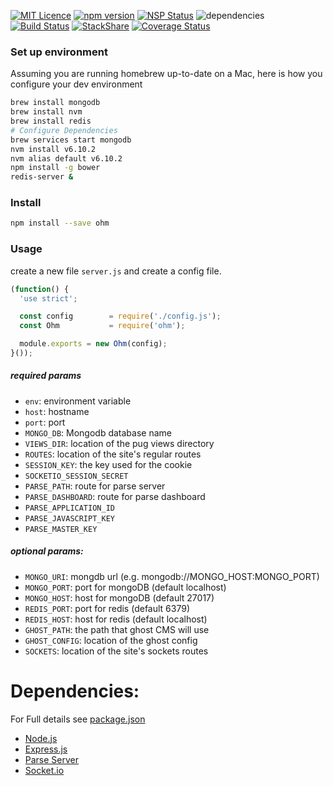 [![MIT Licence](https://badges.frapsoft.com/os/mit/mit.png?v=103)](https://opensource.org/licenses/mit-license.php) [![npm version](https://badge.fury.io/js/ohm.svg)](https://badge.fury.io/js/ohm) [![NSP Status](https://nodesecurity.io/orgs/ohm/projects/b7413ae1-6468-4de8-8e57-2f619122c519/badge)](https://nodesecurity.io/orgs/ohm/projects/b7413ae1-6468-4de8-8e57-2f619122c519) ![dependencies](https://david-dm.org/ohmlabs/ohm.svg) [![Build Status](https://travis-ci.org/ohmlabs/ohm.svg?branch=master)](https://travis-ci.org/ohmlabs/ohm) [![StackShare](http://img.shields.io/badge/tech-stack-0690fa.svg?style=flat)](http://stackshare.io/camwes/ohm-fm) [![Coverage Status](https://coveralls.io/repos/github/ohmlabs/ohm/badge.svg?branch=master)](https://coveralls.io/github/ohmlabs/ohm?branch=master)
### Set up environment
Assuming you are running homebrew up-to-date on a Mac, here is how you configure your dev environment
```sh
brew install mongodb
brew install nvm
brew install redis
# Configure Dependencies
brew services start mongodb
nvm install v6.10.2
nvm alias default v6.10.2
npm install -g bower
redis-server &
```
### Install
```sh
npm install --save ohm
```
### Usage
create a new file `server.js` and create a config file.
```javascript
(function() {
  'use strict';

  const config        = require('./config.js');
  const Ohm           = require('ohm');

  module.exports = new Ohm(config);
}());
````
##### required params
* `env`: environment variable
* `host`: hostname
* `port`: port
* `MONGO_DB`: Mongodb database name
* `VIEWS_DIR`: location of the pug views directory
* `ROUTES`: location of the site's regular routes
* `SESSION_KEY`: the key used for the cookie
* `SOCKETIO_SESSION_SECRET`
* `PARSE_PATH`: route for parse server
* `PARSE_DASHBOARD`: route for parse dashboard
* `PARSE_APPLICATION_ID`
* `PARSE_JAVASCRIPT_KEY` 
* `PARSE_MASTER_KEY`

##### optional params:
* `MONGO_URI`: mongdb url (e.g. mongodb://MONGO_HOST:MONGO_PORT)
* `MONGO_PORT`: port for mongoDB (default localhost)
* `MONGO_HOST`: host for mongoDB (default 27017)
* `REDIS_PORT`: port for redis (default 6379)
* `REDIS_HOST`: host for redis (default localhost)
* `GHOST_PATH`: the path that ghost CMS will use
* `GHOST_CONFIG`: location of the ghost config
* `SOCKETS`: location of the site's sockets routes

# Dependencies:
For Full details see [package.json](https://github.com/ohmlabs/ohm/blob/master/package.json)

* [Node.js](https://nodejs.org/en/)
* [Express.js](http://expressjs.com/guide.html)
* [Parse Server](https://github.com/ParsePlatform/parse-server)
* [Socket.io](https://github.com/socketio/socket.io)
```
